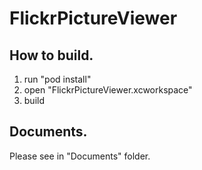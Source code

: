 # FlickrPictureViewer

## How to build.  
1. run "pod install"  
2. open "FlickrPictureViewer.xcworkspace"  
3. build  

## Documents.  
Please see in "Documents" folder.  

